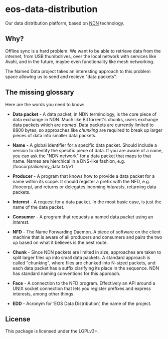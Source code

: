 # eos-data-distribution

Our data distribution platform, based on [NDN](http://named-data.net/) technology.

## Why?

Offline sync is a hard problem. We want to be able to retrieve data from the
internet, from USB thumbdrives, over the local network with services like Avahi,
and in the future, maybe even functionality like mesh networking.

The Named Data project takes an interesting approach to this problem space
allowing us to send and recieve "data packets".

## The missing glossary

Here are the words you need to know:

 * **Data packet** - A data packet, in NDN terminology, is the core piece of
   data exchange in NDN. Much like BitTorrent's chunks, users exchange data
   packets which are *named*. Data packets are currently limited to 8800
   bytes, so approaches like *chunking* are required to break up larger pieces
   of data into smaller data packets.

 * **Name** - A global identifier for a specific data packet. Should include
   a version to identify the specific piece of data. If you are aware of a
   name, you can ask the "NDN network" for a data packet that maps to that name.
   Names are hierchical in a DNS-like fashion, e.g. /foocorp/alice/my_data.txt/v1

 * **Producer** - A program that knows how to provide a data packet for a name
   within its scope. It should register a prefix with the NFD, e.g. /foocorp/,
   and returns or delegates incoming *interests*, returning data packets.

 * **Interest** - A request for a data packet. In the most basic case, is just
   the name of the data packet.

 * **Consumer** - A program that requests a named data packet using an *interest*.

 * **NFD** - The Name Forwarding Daemon. A piece of software on the client
   machine that is aware of all producers and consumers and pairs the two up
   based on what it believes is the best route.

 * **Chunk** - Since NDN packets are limited in size, approaches are taken to
   split larger files up into small data packets. A standard approach is called
   "chunking", where files are chunked into N-sized packets, and each
   data packet has a suffix clarifying its place in the sequence. NDN has
   standard naming conventions for this approach.

 * **Face** - A connection to the NFD program. Effectively an API around a
   UNIX socket connection that lets you register prefixes and express
   interests, among other things.

 * **EDD** - Acronym for ‘EOS Data Distribution’, the name of the project.

## License

This package is licensed under the LGPLv3+.

